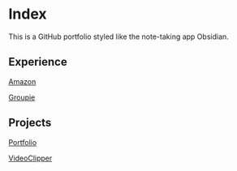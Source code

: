 # Index
This is a GitHub portfolio styled like the note-taking app Obsidian.

## Experience
[Amazon](/Amazon)

[Groupie](/Groupie)

## Projects
[Portfolio](/Portfolio)

[VideoClipper](/VideoClipper)